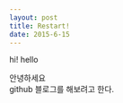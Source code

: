 ```yaml
---
layout: post
title: Restart!
date: 2015-6-15
---
```


  hi! hello
  
  안녕하세요  
  github 블로그를 해보려고 한다.

